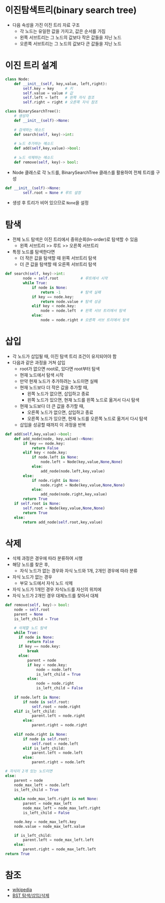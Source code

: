 # 이진탐색트리(binary search tree)
- 다음 속성을 가진 이진 트리 자료 구조
	- 각 노드는 유일한 값을 가지고, 값은 순서를 가짐
	- 왼쪽 서브트리는 그 노드의 값보다 작은 값들을 지닌 노드
	- 오른쪽 서브트리는 그 노드의 값보다 큰 값들을 지닌 노드

# 이진 트리 설계
```python
class Node:
    def __init__(self, key,value, left,right):
        self.key = key     # 키
        self.value = value # 값
        self.left = left   # 왼쪽 자식 참조
        self.right = right # 오른쪽 자식 참조

```

```python
class BinarySearchTree():	
	# 생성자
	def __init__(self)->None:
	
	# 검색하는 메소드
	def search(self, key)->int:
	
	# 노드 추가하는 메소드
	def add(self,key,value)->bool:
	
	# 노드 삭제하는 메소드
	def remove(self, key)-> bool:
```

- Node 클래스로 각 노드를, BinarySearchTree 클래스를 활용하여 전체 트리를 구성

```python
def __init__(self)->None:
        self.root = None # 루트 설정
```

- 생성 후 트리가 비어 있으므로 `None`을 설정

# 탐색
- 전체 노드 탐색은 이진 트리에서 중위순회(In-order)로 탐색할 수 있음
	- 왼쪽 서브트리 >> 루트 >> 오른쪽 서브트리
- 특정 노드를 탐색한다면
	- 더 작은 값을 탐색할 때 왼쪽 서브트리 탐색
	- 더 큰 값을 탐색할 때 오른쪽 서브트리 탐색

```python
def search(self, key)->int:
        node = self.root          # 루트에서 시작
        while True:
            if node is None: 
                return -1         # 탐색 실패
            if key == node.key:
                return node.value # 탐색 성공
            elif key < node.key:
                node = node.left  # 왼쪽 서브 트리에서 탐색
            else:
                node = node.right # 오른쪽 서브 트리에서 탐색
```

# 삽입
- 각 노드가 삽입될 때, 이진 탐색 트리 조건이 유지되어야 함
- 다음과 같은 과정을 거쳐 삽입
	- root가 없으면 root로, 있다면 root부터 탐색
	- 현재 노드에서 탐색 시작
	- 만약 현재 노드가 추가하려는 노드이면 실패
	- 현재 노드보다 더 작은 값을 추가할 때,
		- 왼쪽 노드가 없으면, 삽입하고 종료
		- 왼쪽 노드가 있으면, 현재 노드를 왼쪽 노드로 옮겨서 다시 탐색
	- 현재 노드보다 더 큰 값을 추가할 때,
		- 오른쪽 노드가 없으면, 삽입하고 종료
		- 오른쪽 노드가 있으면, 현재 노드를 오른쪽 노드로 옮겨서 다시 탐색
	- 삽입을 성공할 때까지 이 과정을 반복

```python
def add(self,key,value)->bool:
    def add_node(node, key,value)->None:
        if key == node.key: 
            return False
        elif key < node.key:
            if node.left is None:
                node.left = Node(key,value,None,None)
            else:
                add_node(node.left,key,value)
        else:
            if node.right is None:
                node.right = Node(key,value,None,None)
            else:
                add_node(node.right,key,value)
        return True
    if self.root is None:
        self.root = Node(key,value,None,None)
        return True
    else: 
        return add_node(self.root,key,value)
```

# 삭제
- 삭제 과정은 경우에 따라 분류하여 시행
- 해당 노드를 찾은 후,
	- 자식 노드가 없는 경우와 자식 노드와 1개,  2개인 경우에 따라 분류
- 자식 노드가 없는 경우
	- 부모 노드에서 자식 노드 삭제
- 자식 노드가 1개인 경우 자식노드를 자신의 위치에
- 자식 노드가 2개인 경우 대체노드를 찾아서 대체

```python
def remove(self, key)-> bool:
    node = self.root 
    parent = None 
    is_left_child = True 

    # 삭제할 노드 탐색
    while True:
      if node is None:
          return False
      if key == node.key:
          break
      else:
          parent = node
          if key < node.key:
              node = node.left
              is_left_child = True 
          else:
              node = node.right
              is_left_child = False 
    
    if node.left is None: 
        if node is self.root: 
            self.root = node.right
	elif is_left_child: 
            parent.left = node.right 
        else: 
            parent.right = node.right
    
    elif node.right is None: 
        if node is self.root: 
            self.root = node.left 
        elif is_left_child:
            parent.left = node.left 
        else:
            parent.right = node.left 
```

```python
# 자식이 2개 있는 노드이면
else: 
    parent = node
    node_max_left = node.left 
    is_left_child = True 
    
    while node_max_left.right is not None:
        parent = node_max_left
        node_max_left = node_max_left.right
        is_left_child = False

    node.key = node_max_left.key
    node.value = node_max_left.value

    if is_left_child:
        parent.left = node_max_left.left
    else:
        parent.right = node_max_left.left
return True
```

# 참조
- [wikipedia](https://ko.wikipedia.org/wiki/%EC%9D%B4%EC%A7%84_%ED%83%90%EC%83%89_%ED%8A%B8%EB%A6%AC)
- [BST 탐색/삽입/삭제](https://velog.io/@seanlion/bstimplementation)
